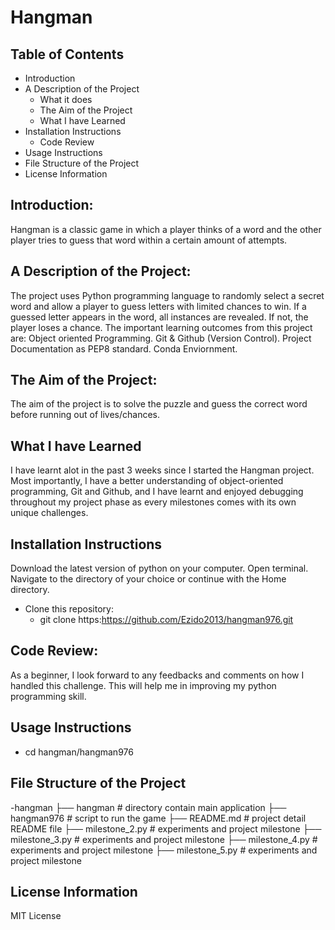 # Hangman

## Table of Contents

- Introduction
- A Description of the Project
  - What it does
  - The Aim of the Project
  - What I have Learned
- Installation Instructions
   - Code Review
- Usage Instructions
- File Structure of the Project
- License Information

## Introduction:
   Hangman is a classic game in which a player thinks of a word and the other player tries to guess that word within a certain amount of attempts.
  
## A Description of the Project:
  The project uses Python programming language to randomly select a secret word and allow a player to guess letters with limited chances to win. If a guessed letter appears in the word, all instances are revealed. If     not, the player loses a chance. The important learning outcomes from this project are:
  Object oriented Programming.
  Git & Github (Version Control).
  Project Documentation as PEP8 standard.
  Conda Enviornment.
      
## The Aim of the Project:
   The aim of the project is to solve the puzzle and guess the correct word before running out of lives/chances. 
      
## What I have Learned
 I have learnt alot in the past 3 weeks since I started the Hangman project. Most importantly, I have a better understanding of object-oriented programming, Git and Github, and I have learnt and enjoyed debugging        throughout my project phase as every milestones comes with its own unique challenges.
    
## Installation Instructions
Download the latest version of python on your computer.
Open terminal.
Navigate to the directory of your choice or continue with the Home directory.
   - Clone this repository:
      - git clone https:https://github.com/Ezido2013/hangman976.git
## Code Review:
As a beginner, I look forward to any feedbacks and comments on how I handled this challenge. This will help me in improving my python programming skill.
     
## Usage Instructions
  - cd hangman/hangman976
  
## File Structure of the Project
  -hangman
  ├── hangman                 # directory contain main application
  ├── hangman976          # script to run the game
    ├── README.md           # project detail README file
  ├── milestone_2.py          # experiments and project milestone
  ├── milestone_3.py          # experiments and project milestone
  ├── milestone_4.py          # experiments and project milestone
  ├── milestone_5.py          # experiments and project milestone

## License Information
   MIT License

 
